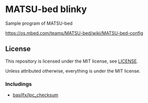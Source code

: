 # MATSU-bed blinky

Sample program of MATSU-bed

https://os.mbed.com/teams/MATSU-bed/wiki/MATSU-bed-config

## License

This repository is licensed under the MIT license, see [LICENSE](./LICENSE).

Unless attributed otherwise, everything is under the MIT license.

### Includings

* [basilfx/lpc_checksum](https://github.com/basilfx/lpc_checksum)
